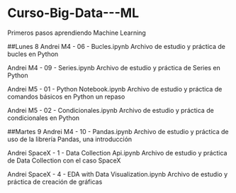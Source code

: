 # Curso-Big-Data---ML
Primeros pasos aprendiendo Machine Learning

##Lunes 8
Andrei M4 - 06 - Bucles.ipynb
    Archivo de estudio y práctica de bucles en Python

Andrei M4 - 09 - Series.ipynb
    Archivo de estudio y práctica de Series en Python

Andrei M5 - 01 - Python Notebook.ipynb
    Archivo de estudio y práctica de comandos básicos en Python un repaso

Andrei M5 - 02 - Condicionales.ipynb
    Archivo de estudio y práctica de condicionales en Python

##Martes 9
Andrei M4 - 10 - Pandas.ipynb
    Archivo de estudio y práctica de uso de la librería Pandas, una introducción

Andrei SpaceX - 1 - Data Collection Api.ipynb
    Archivo de estudio y práctica de Data Collection con el caso SpaceX

Andrei SpaceX - 4 - EDA with Data Visualization.ipynb
    Archivo de estudio y práctica de creación de gráficas

